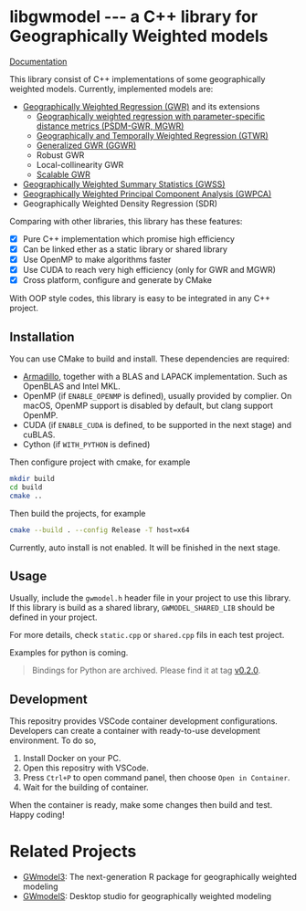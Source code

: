 # libgwmodel --- a C++ library for Geographically Weighted models

[Documentation](https://libgwmodel.readthedocs.io/)

This library consist of C++ implementations of some geographically weighted models. Currently, implemented models are:

- [Geographically Weighted Regression (GWR)][gwr] and its extensions
  - [Geographically weighted regression with parameter-specific distance metrics (PSDM-GWR, MGWR)][psdm-gwr]
  - [Geographically and Temporally Weighted Regression (GTWR)][gtwr]
  - [Generalized GWR (GGWR)][ggwr]
  - Robust GWR
  - Local-collinearity GWR
  - [Scalable GWR][scgwr]
- [Geographically Weighted Summary Statistics (GWSS)][gwss]
- [Geographically Weighted Principal Component Analysis (GWPCA)][gwpca]
- Geographically Weighted Density Regression (SDR)

Comparing with other libraries, this library has these features:

- [x] Pure C++ implementation which promise high efficiency
- [x] Can be linked ether as a static library or shared library
- [x] Use OpenMP to make algorithms faster
- [x] Use CUDA to reach very high efficiency (only for GWR and MGWR)
- [x] Cross platform, configure and generate by CMake

With OOP style codes, this library is easy to be integrated in any C++ project.

## Installation

You can use CMake to build and install. These dependencies are required:

- [Armadillo][arma], together with a BLAS and LAPACK implementation. Such as OpenBLAS and Intel MKL.
- OpenMP (if `ENABLE_OPENMP` is defined), usually provided by complier. On macOS, OpenMP support is disabled by default, but clang support OpenMP.
- CUDA (if `ENABLE_CUDA` is defined, to be supported in the next stage) and cuBLAS.
- Cython (if `WITH_PYTHON` is defined)

Then configure project with cmake, for example

```bash
mkdir build
cd build
cmake ..
```

Then build the projects, for example

```bash
cmake --build . --config Release -T host=x64
```

Currently, auto install is not enabled. It will be finished in the next stage.

## Usage

Usually, include the `gwmodel.h` header file in your project to use this library.
If this library is build as a shared library, `GWMODEL_SHARED_LIB` should be defined in your project.

For more details, check `static.cpp` or `shared.cpp` fils in each test project.

Examples for python is coming.

> Bindings for Python are archived.
> Please find it at tag [v0.2.0](https://github.com/GWmodel-Lab/libgwmodel/releases/tag/v0.2.0).

## Development

This repositry provides VSCode container development configurations.
Developers can create a container with ready-to-use development environment.
To do so,

1.  Install Docker on your PC.
2.  Open this repositry with VSCode.
3.  Press `Ctrl+P` to open command panel, then choose `Open in Container`.
4.  Wait for the building of container.

When the container is ready, make some changes then build and test.
Happy coding!

# Related Projects

- [GWmodel3](https://github.com/GWmodel-Lab/GWmodel3): The next-generation R package for geographically weighted modeling
- [GWmodelS](https://github.com/GWmodel-Lab/GWmodelS): Desktop studio for geographically weighted modeling

[gwr]:https://www.onlinelibrary.wiley.com/doi/abs/10.1111/j.1538-4632.2003.tb01114.x
[psdm-gwr]:https://www.tandfonline.com/doi/abs/10.1080/13658816.2016.1263731
[gtwr]:https://onlinelibrary.wiley.com/doi/abs/10.1111/gean.12071
[ggwr]:https://onlinelibrary.wiley.com/doi/abs/10.1002/sim.2129
[scgwr]:https://www.tandfonline.com/doi/full/10.1080/24694452.2020.1774350
[gwss]:https://www.sciencedirect.com/science/article/pii/S0198971501000096
[gwpca]:https://www.tandfonline.com/doi/full/10.1080/13658816.2011.554838
[arma]:http://arma.sourceforge.net/
